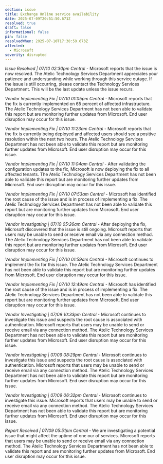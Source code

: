 ```yaml
---
section: issue
title: Exchange Online service availability
date: 2025-07-09T20:51:50.671Z
resolved: true
draft: false
informational: false
pin: false
resolvedWhen: 2025-07-10T17:30:50.673Z
affected:
  - Microsoft
severity: disrupted
---
```

*Issue Resolved | 07/10 02:30pm Central* - Microsoft reports that the issue is now resolved. The Atelic Technology Services Department appreciates your patience and understanding while working through this service outage. If the issue is still occurring, please contact the Technology Services Department. This will be the last update unless the issue recurs.

*Vendor Implementing Fix | 07/10 01:05pm Central* - Microsoft reports that the fix is currently implemented on 65 percent of affected infrastructure. The Atelic Technology Services Department has not been able to validate this report but are monitoring further updates from Microsoft. End user disruption may occur for this issue.

*Vendor Implementing Fix | 07/10 11:23am Central* - Microsoft reports that the fix is currently being deployed and affected users should see a positive resolution within the next two hours. The Atelic Technology Services Department has not been able to validate this report but are monitoring further updates from Microsoft. End user disruption may occur for this issue.

*Vendor Implementing Fix | 07/10 11:04am Central* - After validating the configuration updates to the fix, Microsoft is now deploying the fix to all affected tenants. The Atelic Technology Services Department has not been able to validate this report but are monitoring further updates from Microsoft. End user disruption may occur for this issue.

*Vendor Implementing Fix | 07/10 07:53am Central* - Microsoft has identified the root cause of the issue and is in process of implementing a fix. The Atelic Technology Services Department has not been able to validate this report but are monitoring further updates from Microsoft. End user disruption may occur for this issue.

*Vendor Investigating | 07/10 05:26am Central* - After deploying the fix, Microsoft discovered that the issue is still ongoing. Microsoft reports that users may be unable to send or receive email via any connection method. The Atelic Technology Services Department has not been able to validate this report but are monitoring further updates from Microsoft. End user disruption may occur for this issue.

*Vendor Implementing Fix | 07/10 01:59am Central* - Microsoft continues to implement the fix for this issue. The Atelic Technology Services Department has not been able to validate this report but are monitoring further updates from Microsoft. End user disruption may occur for this issue.

*Vendor Implementing Fix | 07/10 12:49am Central* - Microsoft has identified the root cause of the issue and is in process of implementing a fix. The Atelic Technology Services Department has not been able to validate this report but are monitoring further updates from Microsoft. End user disruption may occur for this issue.

*Vendor Investigating | 07/09 10:33pm Central* - Microsoft continues to investigate this issue and suspects the root cause is associated with authentication. Microsoft reports that users may be unable to send or receive email via any connection method. The Atelic Technology Services Department has not been able to validate this report but are monitoring further updates from Microsoft. End user disruption may occur for this issue.

*Vendor Investigating | 07/09 08:29pm Central* - Microsoft continues to investigate this issue and suspects the root cause is associated with authentication. Microsoft reports that users may be unable to send or receive email via any connection method. The Atelic Technology Services Department has not been able to validate this report but are monitoring further updates from Microsoft. End user disruption may occur for this issue.

*Vendor Investigating | 07/09 06:32pm Central* - Microsoft continues to investigate this issue. Microsoft reports that users may be unable to send or receive email via any connection method. The Atelic Technology Services Department has not been able to validate this report but are monitoring further updates from Microsoft. End user disruption may occur for this issue.

*Report Received | 07/09 05:51pm Central* - We are investigating a potential issue that might affect the uptime of one our of services. Microsoft reports that users may be unable to send or receive email via any connection method. The Atelic Technology Services Department has not been able to validate this report and are monitoring further updates from Microsoft. End user disruption may occur for this issue.